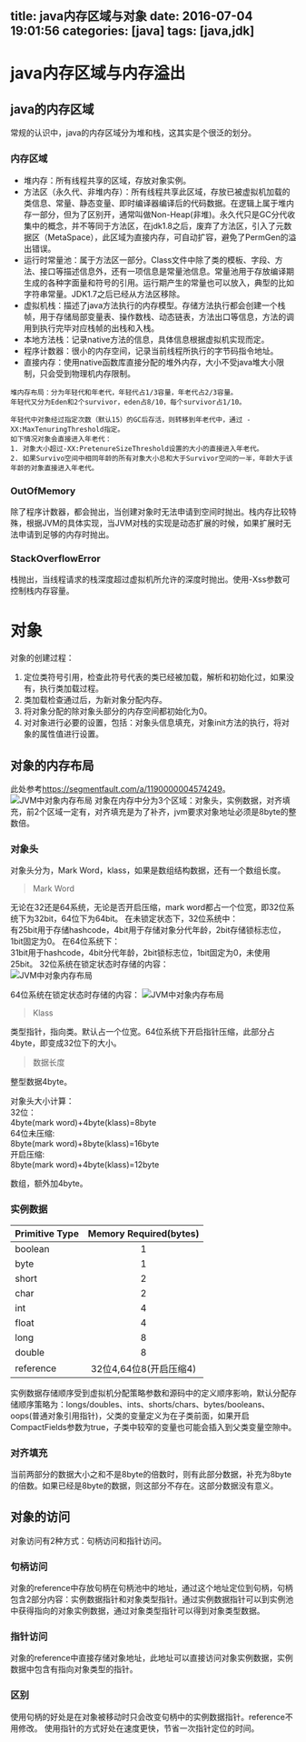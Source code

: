 title: java内存区域与对象
date: 2016-07-04 19:01:56
categories: [java]
tags: [java,jdk]
---

# java内存区域与内存溢出

## java的内存区域
常规的认识中，java的内存区域分为堆和栈，这其实是个很泛的划分。

### 内存区域

* 堆内存：所有线程共享的区域，存放对象实例。
* 方法区（永久代、非堆内存）：所有线程共享此区域，存放已被虚拟机加载的类信息、常量、静态变量、即时编译器编译后的代码数据。在逻辑上属于堆内存一部分，但为了区别开，通常叫做Non-Heap(非堆)。永久代只是GC分代收集中的概念，并不等同于方法区，在jdk1.8之后，废弃了方法区，引入了元数据区（MetaSpace），此区域为直接内存，可自动扩容，避免了PermGen的溢出错误。
* 运行时常量池：属于方法区一部分。Class文件中除了类的模板、字段、方法、接口等描述信息外，还有一项信息是常量池信息。常量池用于存放编译期生成的各种字面量和符号的引用。运行期产生的常量也可以放入，典型的比如字符串常量。JDK1.7之后已经从方法区移除。
* 虚拟机栈：描述了java方法执行的内存模型。存储方法执行都会创建一个栈帧，用于存储局部变量表、操作数栈、动态链表，方法出口等信息，方法的调用到执行完毕对应栈帧的出栈和入栈。
* 本地方法栈：记录native方法的信息，具体信息根据虚拟机实现而定。
* 程序计数器：很小的内存空间，记录当前线程所执行的字节码指令地址。
* 直接内存：使用native函数库直接分配的堆外内存，大小不受java堆大小限制，只会受到物理机内存限制。

<!-- more -->
````
堆内存布局：分为年轻代和年老代，年轻代占1/3容量，年老代占2/3容量。
年轻代又分为Eden和2个survivor，eden占8/10，每个survivor占1/10。

年轻代中对象经过指定次数（默认15）的GC后存活，则转移到年老代中，通过 -XX:MaxTenuringThreshold指定。
如下情况对象会直接进入年老代：
1. 对象大小超过-XX:PretenureSizeThreshold设置的大小的直接进入年老代。
2. 如果Survivo空间中相同年龄的所有对象大小总和大于Survivor空间的一半，年龄大于该年龄的对象直接进入年老代。
````

### OutOfMemory

除了程序计数器，都会抛出，当创建对象时无法申请到空间时抛出。栈内存比较特殊，根据JVM的具体实现，当JVM对栈的实现是动态扩展的时候，如果扩展时无法申请到足够的内存时抛出。

### StackOverflowError

栈抛出，当线程请求的栈深度超过虚拟机所允许的深度时抛出。使用-Xss参数可控制栈内存容量。

# 对象
对象的创建过程：
1. 定位类符号引用，检查此符号代表的类已经被加载，解析和初始化过，如果没有，执行类加载过程。
2. 类加载检查通过后，为新对象分配内存。
3. 将对象分配的除对象头部分的内存空间都初始化为0。
4. 对对象进行必要的设置，包括：对象头信息填充，对象init方法的执行，将对象的属性值进行设置。

## 对象的内存布局
此处参考<https://segmentfault.com/a/1190000004574249>。      
![JVM中对象内存布局](./object-in-memory.png)
对象在内存中分为3个区域：对象头，实例数据，对齐填充，前2个区域一定有，对齐填充是为了补齐，jvm要求对象地址必须是8byte的整数倍。

### 对象头
对象头分为，Mark Word，klass，如果是数组结构数据，还有一个数组长度。

> Mark Word

无论在32还是64系统，无论是否开启压缩，mark word都占一个位宽，即32位系统下为32bit，64位下为64bit。
在未锁定状态下，32位系统中：     
有25bit用于存储hashcode，4bit用于存储对象分代年龄，2bit存储锁标志位，1bit固定为0。
在64位系统下：        
31bit用于hashcode，4bit分代年龄，2bit锁标志位，1bit固定为0，未使用25bit。
32位系统在锁定状态时存储的内容：       
![JVM中对象内存布局](./mark-word-32bit.png)

64位系统在锁定状态时存储的内容：
![JVM中对象内存布局](./mark-word-64bit.png)

> Klass

类型指针，指向类。默认占一个位宽。64位系统下开启指针压缩，此部分占4byte，即变成32位下的大小。

> 数据长度

整型数据4byte。

对象头大小计算：    
32位：        
4byte(mark word)+4byte(klass)=8byte     
64位未压缩:     
8byte(mark word)+8byte(klass)=16byte    
开启压缩:       
8byte(mark word)+4byte(klass)=12byte    

数组，额外加4byte。

### 实例数据
|Primitive Type | Memory Required(bytes)|
| --- | :----: |
|boolean|1|
|byte|1|
|short|2|
|char|2|
|int|4|
|float|4|
|long|8|
|double|8|
|reference|32位4,64位8(开启压缩4)|
实例数据存储顺序受到虚拟机分配策略参数和源码中的定义顺序影响，默认分配存储顺序策略为：longs/doubles、ints、shorts/chars、bytes/booleans、oops(普通对象引用指针)，父类的变量定义为在子类前面，如果开启CompactFields参数为true，子类中较窄的变量也可能会插入到父类变量空隙中。

### 对齐填充
当前两部分的数据大小之和不是8byte的倍数时，则有此部分数据，补充为8byte的倍数。如果已经是8byte的数据，则这部分不存在。这部分数据没有意义。

## 对象的访问
对象访问有2种方式：句柄访问和指针访问。

### 句柄访问
对象的reference中存放句柄在句柄池中的地址，通过这个地址定位到句柄，句柄包含2部分内容：实例数据指针和对象类型指针。通过实例数据指针可以到实例池中获得指向的对象实例数据，通过对象类型指针可以得到对象类型数据。

### 指针访问
对象的reference中直接存储对象地址，此地址可以直接访问对象实例数据，实例数据中包含有指向对象类型的指针。

### 区别
使用句柄的好处是在对象被移动时只会改变句柄中的实例数据指针。reference不用修改。
使用指针的方式好处在速度更快，节省一次指针定位的时间。